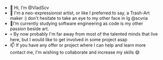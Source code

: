 - 👋 Hi, I’m @VladScv
- :crown: I'm a neo-expressionist artist, or like I preferred to say, a Trash-Art maker :) don't hesitate to take an eye to my other face in Ig @scvria
- :beginner:I’m currently studying software engineering as code is my other passion beside art.
- :skull: By now probably I'm far away from most of the talented minds that live here, but I would like to get involved in some project asap
- 📫 If you have any offer or project where I can help and learn more contact me, I'm wishing to collaborate and increase my skills :smile:

<!---
VladScv/VladScv is a ✨ special ✨ repository because its `README.md` (this file) appears on your GitHub profile.
You can click the Preview link to take a look at your changes.
--->
